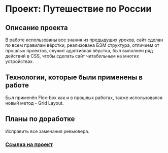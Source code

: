 # Проект: Путешествие по России

## Описание проекта
В работе использованы все знания из предыдущих уроков, сайт сделан по всем правилам вёрстки, реализована БЭМ структура, отличием от прошлых проектов, служит адаптивная вёрстка, был выполнен ряд действий в CSS, чтобы сделать сайт читабельным на многих устройствах.

## Технологии, которые были применены в работе
Был применён Flex-box как и в прошлых работах, также использовался новый метод - Grid Layout.

## Планы по доработке
Исправить все замечания ревьювера.


### [Ссылка на проект](https://thewayitshine.github.io/russian-travel/)
